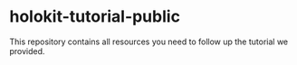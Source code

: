 # holokit-tutorial-public
This repository contains all resources you need to follow up the tutorial we provided.
